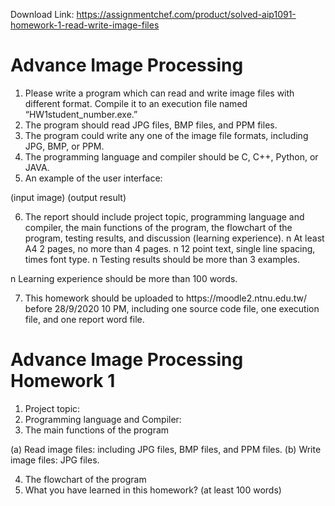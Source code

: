 Download Link: https://assignmentchef.com/product/solved-aip1091-homework-1-read-write-image-files
<br>
<h1>Advance Image Processing</h1>

<ol>

 <li>Please write a program which can read and write image files with different format. Compile it to an execution file named “HW1student_number.exe.”</li>

 <li>The program should read JPG files, BMP files, and PPM files.</li>

 <li>The program could write any one of the image file formats, including JPG, BMP, or PPM.</li>

 <li>The programming language and compiler should be C, C++, Python, or JAVA.</li>

 <li>An example of the user interface:</li>

</ol>

(input image)                     (output result)

<ol start="6">

 <li>The report should include project topic, programming language and compiler, the main functions of the program, the flowchart of the program, testing results, and discussion (learning experience). n At least A4 2 pages, no more than 4 pages.  n          12 point text, single line spacing, times font type. n           Testing results should be more than 3 examples.</li>

</ol>

n     Learning experience should be more than 100 words.

<ol start="7">

 <li>This homework should be uploaded to https://moodle2.ntnu.edu.tw/ before 28/9/2020 10 PM, including one source code file, one execution file, and one report word file.</li>

</ol>




<h1>Advance Image Processing Homework 1<u>         </u></h1>




<ol>

 <li>Project topic:</li>

 <li>Programming language and Compiler:</li>

 <li>The main functions of the program</li>

</ol>

(a) Read image files: including JPG files, BMP files, and PPM files. (b) Write image files: JPG files.

<ol start="4">

 <li>The flowchart of the program</li>

 <li>What you have learned in this homework? (at least 100 words)</li>

</ol>


